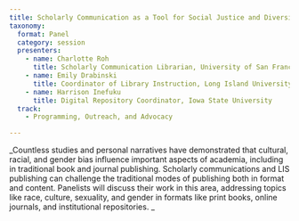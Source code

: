 ```yaml
---
title: Scholarly Communication as a Tool for Social Justice and Diversity
taxonomy:
  format: Panel
  category: session
  presenters:
    - name: Charlotte Roh
	  title: Scholarly Communication Librarian, University of San Francisco
    - name: Emily Drabinski
	  title: Coordinator of Library Instruction, Long Island University Brooklyn
	- name: Harrison Inefuku
	  title: Digital Repository Coordinator, Iowa State University
  track: 
	- Programming, Outreach, and Advocacy

---
```

_Countless studies and personal narratives have demonstrated that cultural, racial, and gender bias influence important aspects of academia, including in traditional book and journal publishing. Scholarly communications and LIS publishing can challenge the traditional modes of publishing both in format and content. Panelists will discuss their work in this area, addressing topics like race, culture, sexuality, and gender in formats like print books, online journals, and institutional repositories. _
